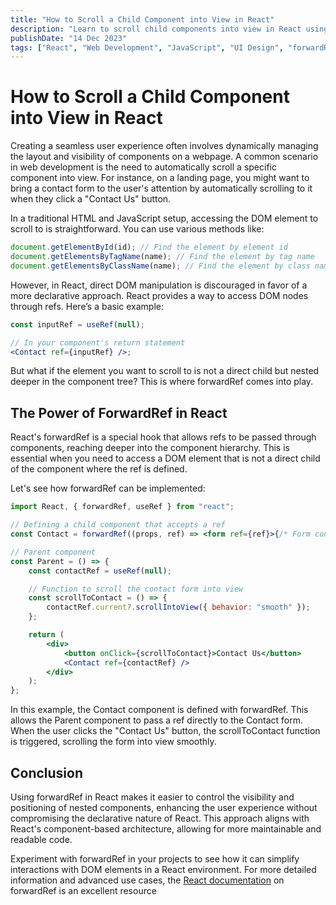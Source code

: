 ```yaml
---
title: "How to Scroll a Child Component into View in React"
description: "Learn to scroll child components into view in React using forwardRef, enhancing UI interactivity and user experience."
publishDate: "14 Dec 2023"
tags: ["React", "Web Development", "JavaScript", "UI Design", "forwardRef"]
---
```


# How to Scroll a Child Component into View in React

Creating a seamless user experience often involves dynamically managing the layout and visibility of components on a webpage. A common scenario in web development is the need to automatically scroll a specific component into view. For instance, on a landing page, you might want to bring a contact form to the user's attention by automatically scrolling to it when they click a "Contact Us" button.

In a traditional HTML and JavaScript setup, accessing the DOM element to scroll to is straightforward. You can use various methods like:

```jsx
document.getElementById(id); // Find the element by element id
document.getElementsByTagName(name); // Find the element by tag name
document.getElementsByClassName(name); // Find the element by class name
```

However, in React, direct DOM manipulation is discouraged in favor of a more declarative approach. React provides a way to access DOM nodes through refs. Here’s a basic example:

```jsx
const inputRef = useRef(null);

// In your component's return statement
<Contact ref={inputRef} />;
```

But what if the element you want to scroll to is not a direct child but nested deeper in the component tree? This is where forwardRef comes into play.

## The Power of ForwardRef in React

React's forwardRef is a special hook that allows refs to be passed through components, reaching deeper into the component hierarchy. This is essential when you need to access a DOM element that is not a direct child of the component where the ref is defined.

Let's see how forwardRef can be implemented:

```jsx
import React, { forwardRef, useRef } from "react";

// Defining a child component that accepts a ref
const Contact = forwardRef((props, ref) => <form ref={ref}>{/* Form content */}</form>);

// Parent component
const Parent = () => {
	const contactRef = useRef(null);

	// Function to scroll the contact form into view
	const scrollToContact = () => {
		contactRef.current?.scrollIntoView({ behavior: "smooth" });
	};

	return (
		<div>
			<button onClick={scrollToContact}>Contact Us</button>
			<Contact ref={contactRef} />
		</div>
	);
};
```

In this example, the Contact component is defined with forwardRef. This allows the Parent component to pass a ref directly to the Contact form. When the user clicks the "Contact Us" button, the scrollToContact function is triggered, scrolling the form into view smoothly.

## Conclusion

Using forwardRef in React makes it easier to control the visibility and positioning of nested components, enhancing the user experience without compromising the declarative nature of React. This approach aligns with React's component-based architecture, allowing for more maintainable and readable code.

Experiment with forwardRef in your projects to see how it can simplify interactions with DOM elements in a React environment. For more detailed information and advanced use cases, the [React documentation](https://legacy.reactjs.org/docs/forwarding-refs.html) on forwardRef is an excellent resource
